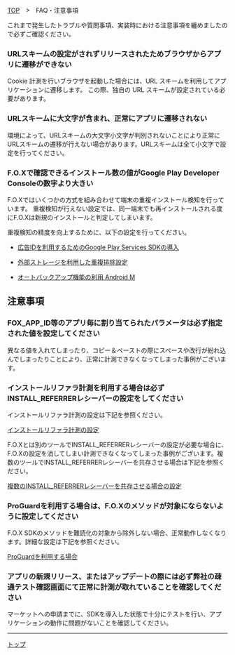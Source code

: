 [TOP](../../README.md)　>　FAQ・注意事項

これまで発生したトラブルや質問事項、実装時における注意事項を纏めましたので必ずご確認ください。

### URLスキームの設定がされずリリースされたためブラウザからアプリに遷移ができない

Cookie 計測を行いブラウザを起動した場合には、URL スキームを利用してアプリケーションに遷移します。 この際、独自の URL スキームが設定されている必要があります。


### URLスキームに大文字が含まれ、正常にアプリに遷移されない

環境によって、URLスキームの大文字小文字が判別されないことにより正常に URLスキームの遷移が行えない場合があります。URLスキームは全て小文字で設定を行ってください。


### F.O.Xで確認できるインストール数の値がGoogle Play Developer Consoleの数字より大きい

F.O.Xではいくつかの方式を組み合わせて端末の重複インストール検知を行っています。
重複検知が行えない設定では、同一端末でも再インストールされる度にF.O.Xは新規のインストールと判定してしまいます。

重複検知の精度を向上するために、以下の設定を行ってください。

* [広告IDを利用するためのGoogle Play Services SDKの導入](../google_play_services/README.md)

* [外部ストレージを利用した重複排除設定](../external_storage/README.md)

* [オートバックアップ機能の利用 Android M](../auto_backup/README.md)


## 注意事項

### FOX_APP_ID等のアプリ毎に割り当てられたパラメータは必ず指定された値を設定してください

異なる値を入れてしまったり、コピー＆ペーストの際にスペースや改行が紛れ込んでしまったりことにより、正常に計測できなくなってしまった事例がございます。

### インストールリファラ計測を利用する場合は必ずINSTALL_REFERRERレシーバーの設定をしてください

インストールリファラ計測の設定は下記を参照ください。

[インストールリファラ計測の設定](../../README.md#23-インストールリファラ計測の設定)

F.O.Xとは別のツールでINSTALL_REFERRERレシーバーの設定が必要な場合に、F.O.Xの設定を消してしまい計測できなくなってしまった事例がございます。複数のツールでINSTALL_REFERRERレシーバーを共存させる場合は下記を参照ください。

[複数のINSTALL_REFERRERレシーバーを共存させる場合の設定](../install_referrer/README.md)

### ProGuardを利用する場合は、F.O.Xのメソッドが対象にならないように設定してください

F.O.X SDKのメソッドを難読化の対象から除外しない場合、正常動作しなくなります。詳細な設定は下記を参照ください。

[ProGuardを利用する場合](../../README.md#setting_proguard)

### アプリの新規リリース、またはアップデートの際には必ず弊社の疎通テスト確認画面にて正常に計測が取れていることを確認してください

マーケットへの申請までに、SDKを導入した状態で十分にテストを行い、アプリケーションの動作に問題がないことを確認してください。

---
[トップ](../../README.md)
